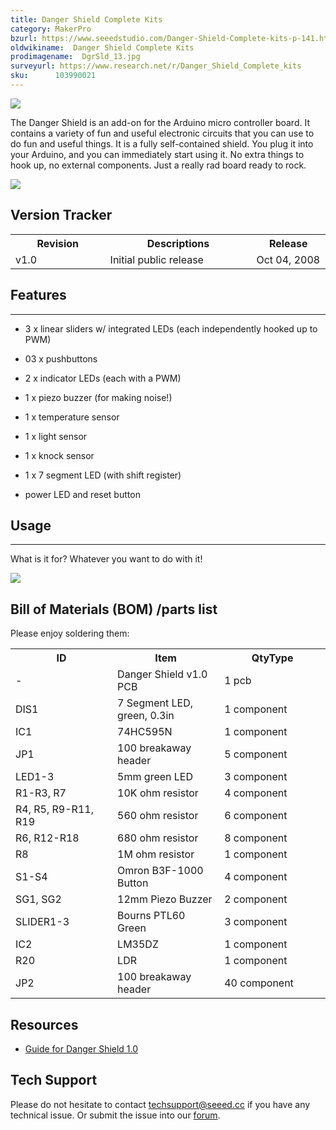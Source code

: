 ```yaml
---
title: Danger Shield Complete Kits
category: MakerPro
bzurl: https://www.seeedstudio.com/Danger-Shield-Complete-kits-p-141.html
oldwikiname:  Danger Shield Complete Kits
prodimagename:  DgrSld_13.jpg
surveyurl: https://www.research.net/r/Danger_Shield_Complete_kits
sku:      103990021
---
```

![](http://bz.seeedstudio.com/depot/images/product/DgrSld_13.jpg)

The Danger Shield is an add-on for the Arduino micro controller board. It contains a variety of fun and useful electronic circuits that you can use to do fun and useful things. It is a fully self-contained shield. You plug it into your Arduino, and you can immediately start using it. No extra things to hook up, no external components. Just a really rad board ready to rock.

[![](https://github.com/SeeedDocument/Seeed-WiKi/raw/master/docs/images/300px-Get_One_Now_Banner-ragular.png)](https://www.seeedstudio.com/Danger-Shield-Complete-kits-p-141.html)

##   Version Tracker

<table>
<tr>
<th> Revision
</th>
<th> Descriptions
</th>
<th> Release
</th></tr>
<tr>
<td width="300px"> v1.0
</td>
<td width="500px"> Initial public release
</td>
<td width="200px"> Oct 04, 2008
</td></tr></table>

##   Features
---
*   3 x linear sliders w/ integrated LEDs (each independently hooked up to PWM)

*   03 x pushbuttons

*   2 x indicator LEDs (each with a PWM)

*   1 x piezo buzzer (for making noise!)

*   1 x temperature sensor

*   1 x light sensor

*   1 x knock sensor

*   1 x 7 segment LED (with shift register)

*   power LED and reset button


##   Usage
---
What is it for? Whatever you want to do with it!

![](http://bz.seeedstudio.com/depot/images/product/danger2.jpg)


##   Bill of Materials (BOM) /parts list

Please enjoy soldering them:

<table>
<tr>
<th>ID
</th>
<th>Item
</th>
<th>QtyType
</th></tr>
<tr>
<td width="300"> -
</td>
<td width="300"> Danger Shield v1.0 PCB
</td>
<td width="300"> 1 pcb
</td></tr>
<tr>
<td> DIS1
</td>
<td> 7 Segment LED, green, 0.3in
</td>
<td> 1 component
</td></tr>
<tr>
<td>IC1
</td>
<td>74HC595N
</td>
<td>1 component
</td></tr>
<tr>
<td>JP1
</td>
<td>100 breakaway header
</td>
<td>5 component
</td></tr>
<tr>
<td>LED1-3
</td>
<td>5mm green LED
</td>
<td>3 component
</td></tr>
<tr>
<td>R1-R3, R7
</td>
<td>10K ohm resistor
</td>
<td>4 component
</td></tr>
<tr>
<td>R4, R5, R9-R11, R19
</td>
<td>560 ohm resistor
</td>
<td>6 component
</td></tr>
<tr>
<td>R6, R12-R18
</td>
<td>680 ohm resistor
</td>
<td>8 component
</td></tr>
<tr>
<td>R8
</td>
<td>1M ohm resistor
</td>
<td>1 component
</td></tr>
<tr>
<td>S1-S4
</td>
<td>Omron B3F-1000 Button
</td>
<td>4 component
</td></tr>
<tr>
<td>SG1, SG2
</td>
<td>12mm Piezo Buzzer
</td>
<td>2 component
</td></tr>
<tr>
<td>SLIDER1-3
</td>
<td>Bourns PTL60 Green
</td>
<td>3 component
</td></tr>
<tr>
<td>IC2
</td>
<td>LM35DZ
</td>
<td>1 component
</td></tr>
<tr>
<td>R20
</td>
<td>LDR
</td>
<td>1 component
</td></tr>
<tr>
<td>JP2
</td>
<td>100 breakaway header
</td>
<td>40 component
</td></tr></table>



##   Resources

*   [Guide for Danger Shield 1.0](http://wiki.nycresistor.com/wiki/Danger_Shield_1.0)

## Tech Support
Please do not hesitate to contact [techsupport@seeed.cc](techsupport@seeed.cc) if you have any technical issue. Or submit the issue into our [forum](http://seeedstudio.com/forum/). 